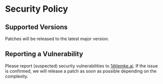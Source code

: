 # Security Policy

## Supported Versions

Patches will be released to the latest major version.

## Reporting a Vulnerability

Please report (suspected) security vulnerabilities to [1@lemke.ai](mailto:1@lemke.ai). If the issue is confirmed, we will release a patch as soon as possible depending on the complexity.
